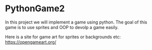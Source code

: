# PythonGame2
In this project we will implement a game using python. 
The goal of this game is to use sprites and OOP to devolp a game easily.

Here is a site for game art for sprites or backgrounds etc:
https://opengameart.org/
